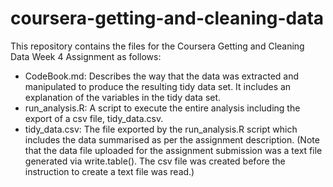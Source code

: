 # coursera-getting-and-cleaning-data

This repository contains the files for the Coursera Getting and Cleaning Data Week 4 Assignment as follows:

- CodeBook.md: Describes the way that the data was extracted and manipulated to produce the resulting tidy data set.  It includes an explanation of the variables in the tidy data set.
- run_analysis.R: A script to execute the entire analysis including the export of a csv file, tidy_data.csv.
- tidy_data.csv: The file exported by the run_analysis.R script which includes the data summarised as per the assignment description.  (Note that the data file uploaded for the assignment submission was a text file generated via write.table(). The csv file was created before the instruction to create a text file was read.)

